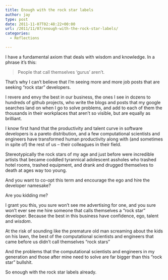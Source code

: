 ```yaml
---
title: Enough with the rock star labels
author: jay
type: post
date: 2011-11-07T02:48:22+00:00
url: /2011/11/07/enough-with-the-rock-star-labels/
categories:
  - Reflections

---
```

I have a fundamental axiom that deals with wisdom and knowledge. In a phrase it’s this:

> People that call themselves ‘gurus’ aren’t.

That’s why I can’t believe that I’m seeing more and more job posts that are seeking “rock star” developers.

I revere and envy the best in our business, the ones I see in dozens to hundreds of github projects, who write the blogs and posts that my google searches land on when I go to solve problems, and add to each of them the thousands in their workplaces that aren’t so visible, but are equally as brilliant.

I know first hand that the productivity and talent curve in software developers is a pareto distribution, and a few computational scientists and engineers have transformed human productivity along with (and sometimes in spite of) the rest of us &#8211; their colleagues in their field.

Stereotypically the rock stars of my age and just before were incredible artists that became coddled tyrannical adolescent assholes who trashed hotel rooms, trashed equipment, and drank and drugged themselves to death at ages way too young.

And you want to co-opt this term and encourage the ego and hire the developer namesake?

Are you kidding me?

I grant you this, you sure won’t see me advertising for one, and you sure won’t ever see me hire someone that calls themselves a “rock star” developer. Because the best in this business have confidence, ego, talent and _wisdom_.

At the risk of sounding like the premature old man screaming about the kids on his lawn, the best of the computational scientists and engineers that came before us didn’t call themselves “rock stars”

And the problems that the computational scientists and engineers in my generation and those after mine need to solve are far bigger than this “rock star” bullshit.

So enough with the rock star labels already.